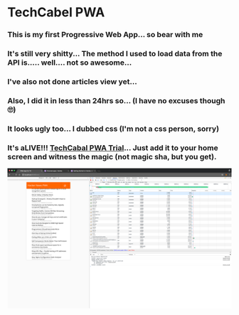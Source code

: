 # TechCabel PWA

### This is my first Progressive Web App... so bear with me
### It's still very shitty... The method I used to load data from the API is..... well.... not so awesome...
### I've also not done articles view yet...
### Also, I did it in less than 24hrs so... (I have no excuses though 🙄) 
### It looks ugly too... I dubbed css (I'm not a css person, sorry)

### It's aLIVE!!! [TechCabal PWA Trial](https://tc-pwa.herokuapp.com/)... Just add it to your home screen and witness the magic (not magic sha, but you get).

![alt text](https://github.com/jirevwe/Hacker-News-PWA/blob/master/Screen%20Shot.png "Demo")
